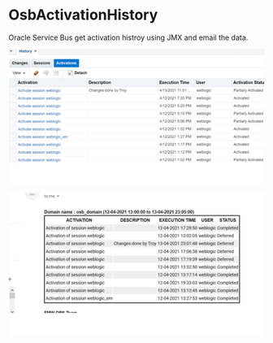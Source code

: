 # OsbActivationHistory
Oracle Service Bus get activation histroy using JMX and email the data.

![Alt text](OsbPortal.png?raw=true "Title")

![Alt text](EmailData.png)
